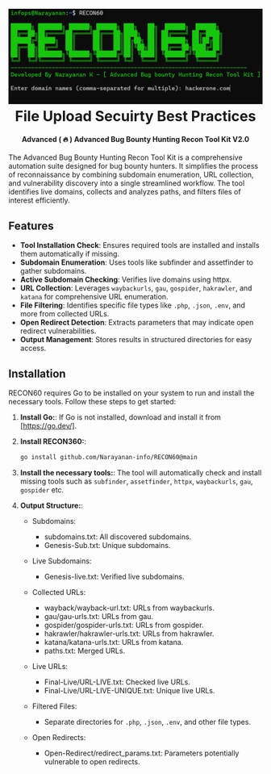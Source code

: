 <h1 align="center">
  <br>
  <a href="#"><img src="assets/recon60.png" alt="Assets"></a>
  <br>
  File Upload Secuirty Best Practices  
  <br>
</h1>

<h4 align="center">Advanced ( 🔥 ) Advanced Bug Bounty Hunting Recon Tool Kit V2.0</h4>  

The Advanced Bug Bounty Hunting Recon Tool Kit is a comprehensive automation suite designed for bug bounty hunters. It simplifies the process of reconnaissance by combining subdomain enumeration, URL collection, and vulnerability discovery into a single streamlined workflow. The tool identifies live domains, collects and analyzes paths, and filters files of interest efficiently.

## Features

- **Tool Installation Check**: Ensures required tools are installed and installs them automatically if missing.
- **Subdomain Enumeration**: Uses tools like subfinder and assetfinder to gather subdomains.
- **Active Subdomain Checking**: Verifies live domains using httpx.
- **URL Collection**: Leverages `waybackurls`, `gau`, `gospider`, `hakrawler`, and `katana` for comprehensive URL enumeration.
- **File Filtering**: Identifies specific file types like `.php`, `.json`, `.env`, and more from collected URLs.
- **Open Redirect Detection**: Extracts parameters that may indicate open redirect vulnerabilities.
- **Output Management**: Stores results in structured directories for easy access.


## Installation

RECON60 requires Go to be installed on your system to run and install the necessary tools. Follow these steps to get started:

1. **Install Go:**:
   If Go is not installed, download and install it from [https://go.dev/].

2. **Install RECON360:**:
   ```bash
   go install github.com/Narayanan-info/RECON60@main
   ```

3. **Install the necessary tools:**:
    The tool will automatically check and install missing tools such as `subfinder`, `assetfinder`, `httpx`, `waybackurls`, `gau`, `gospider` etc.

4. **Output Structure:**:

   * Subdomains:

      * subdomains.txt: All discovered subdomains.
      * Genesis-Sub.txt: Unique subdomains.

   * Live Subdomains:

      * Genesis-live.txt: Verified live subdomains.

   * Collected URLs:

      * wayback/wayback-url.txt: URLs from waybackurls.
      * gau/gau-urls.txt: URLs from gau.
      * gospider/gospider-urls.txt: URLs from gospider.
      * hakrawler/hakrawler-urls.txt: URLs from hakrawler.
      * katana/katana-urls.txt: URLs from katana.
      * paths.txt: Merged URLs.

   * Live URLs:

      * Final-Live/URL-LIVE.txt: Checked live URLs.
      * Final-Live/URL-LIVE-UNIQUE.txt: Unique live URLs.

   * Filtered Files:

      * Separate directories for `.php`, `.json`, `.env`, and other file types.

   * Open Redirects:

      * Open-Redirect/redirect_params.txt: Parameters potentially vulnerable to open redirects.